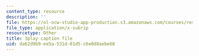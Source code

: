 ```yaml
---
content_type: resource
description: ''
file: https://ol-ocw-studio-app-production.s3.amazonaws.com/courses/res-6-007-signals-and-systems-spring-2011/da62d9b9ee5a531d81d5c6e0d8aebe68_vyke3vF4Nk.vtt
file_type: application/x-subrip
resourcetype: Other
title: 3play caption file
uid: da62d9b9-ee5a-531d-81d5-c6e0d8aebe68
---
```

